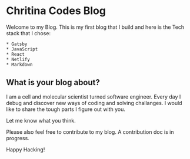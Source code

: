 # Chritina Codes Blog

Welcome to my Blog. This is my first blog that I build and here is the Tech stack that I chose:

    * Gatsby
    * JavaScript
    * React
    * Netlify
    * Markdown

## What is your blog about? 

I am a cell and molecular scientist turned software engineer. Every day I debug and discover new ways of coding and solving challanges. I would like to share the tough parts I figure out with you. 

Let me know what you think. 

Please also feel free to contribute to my blog. A contribution doc is in progress.

Happy Hacking! 
